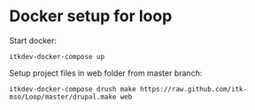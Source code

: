 # Docker setup for loop
Start docker:

    itkdev-docker-compose up

Setup project files in web folder from master branch:

    itkdev-docker-compose drush make https://raw.github.com/itk-mso/Loop/master/drupal.make web
